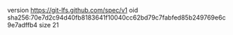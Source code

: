 version https://git-lfs.github.com/spec/v1
oid sha256:70e7d2c94d40fb8183641f10040cc62bd79c7fabfed85b249769e6c9e7adffb4
size 21
